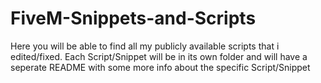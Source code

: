 # FiveM-Snippets-and-Scripts
Here you will be able to find all my publicly available scripts that i edited/fixed. Each Script/Snippet will be in its own folder and will have a seperate README with some more info about the specific Script/Snippet
